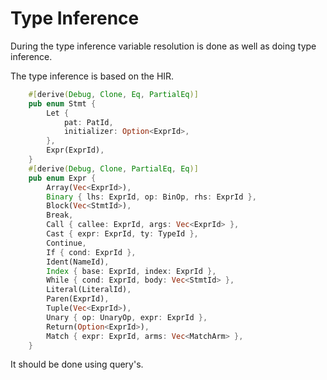 # Type Inference

During the type inference variable resolution is done as well as doing
type inference.

The type inference is based on the HIR.

```rust
    #[derive(Debug, Clone, Eq, PartialEq)]
    pub enum Stmt {
        Let {
            pat: PatId,
            initializer: Option<ExprId>,
        },
        Expr(ExprId),
    }
    #[derive(Debug, Clone, PartialEq, Eq)]
    pub enum Expr {
        Array(Vec<ExprId>),
        Binary { lhs: ExprId, op: BinOp, rhs: ExprId },
        Block(Vec<StmtId>),
        Break,
        Call { callee: ExprId, args: Vec<ExprId> },
        Cast { expr: ExprId, ty: TypeId },
        Continue,
        If { cond: ExprId },
        Ident(NameId),
        Index { base: ExprId, index: ExprId },
        While { cond: ExprId, body: Vec<StmtId> },
        Literal(LiteralId),
        Paren(ExprId),
        Tuple(Vec<ExprId>),
        Unary { op: UnaryOp, expr: ExprId },
        Return(Option<ExprId>),
        Match { expr: ExprId, arms: Vec<MatchArm> },
    }


```

It should be done using query's.
